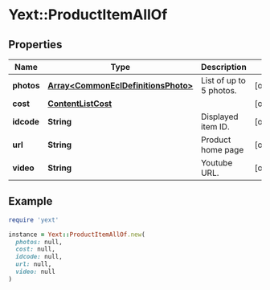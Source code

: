 # Yext::ProductItemAllOf

## Properties

| Name | Type | Description | Notes |
| ---- | ---- | ----------- | ----- |
| **photos** | [**Array&lt;CommonEclDefinitionsPhoto&gt;**](CommonEclDefinitionsPhoto.md) | List of up to 5 photos. | [optional] |
| **cost** | [**ContentListCost**](ContentListCost.md) |  | [optional] |
| **idcode** | **String** | Displayed item ID. | [optional] |
| **url** | **String** | Product home page | [optional] |
| **video** | **String** | Youtube URL. | [optional] |

## Example

```ruby
require 'yext'

instance = Yext::ProductItemAllOf.new(
  photos: null,
  cost: null,
  idcode: null,
  url: null,
  video: null
)
```


